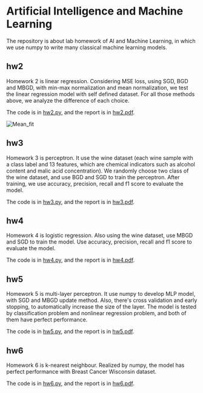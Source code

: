 # Artificial Intelligence and Machine Learning

The repository is about lab homework of AI and Machine Learning, in which we use numpy to write many classical machine learning models.

## hw2
Homework 2 is linear regression. Considering MSE loss, using SGD, BGD and MBGD, with min-max normalization and mean normalization, we test the linear regression model with self defined dataset. For all those methods above, we analyze the difference of each choice.

The code is in [hw2.py](https://github.com/Wendy-Ying/AI-and-Machine-Learning-Lab/blob/main/hw2.py), and the report is in [hw2.pdf](https://github.com/Wendy-Ying/AI-and-Machine-Learning-Lab/blob/main/%E4%BA%BA%E5%B7%A5%E6%99%BA%E8%83%BD%E4%B8%8E%E6%9C%BA%E5%99%A8%E5%AD%A6%E4%B9%A0hw2.pdf).

![Mean_fit](https://github.com/user-attachments/assets/5e30576f-4fde-4ff2-b713-40712ca1ed32)


## hw3
Homework 3 is perceptron. It use the wine dataset (each wine sample with a class label and 13 features, which are chemical indicators such as alcohol content and malic acid concentration). We randomly choose two class of the wine dataset, and use BGD and SGD to train the perceptron. After training, we use accuracy, precision, recall and f1 score to evaluate the model.

The code is in [hw3.py](https://github.com/Wendy-Ying/AI-and-Machine-Learning-Lab/blob/main/hw3.py), and the report is in [hw3.pdf](https://github.com/Wendy-Ying/AI-and-Machine-Learning-Lab/blob/main/%E4%BA%BA%E5%B7%A5%E6%99%BA%E8%83%BD%E4%B8%8E%E6%9C%BA%E5%99%A8%E5%AD%A6%E4%B9%A0hw3.pdf).

## hw4
Homework 4 is logistic regression. Also using the wine dataset, use MBGD and SGD to train the model. Use accuracy, precision, recall and f1 score to evaluate the model.

The code is in [hw4.py](https://github.com/Wendy-Ying/AI-and-Machine-Learning-Lab/blob/main/hw4.py), and the report is in [hw4.pdf](https://github.com/Wendy-Ying/AI-and-Machine-Learning-Lab/blob/main/%E4%BA%BA%E5%B7%A5%E6%99%BA%E8%83%BD%E4%B8%8E%E6%9C%BA%E5%99%A8%E5%AD%A6%E4%B9%A0hw4.pdf).

## hw5
Homework 5 is multi-layer perceptron. It use numpy to develop MLP model, with SGD and MBGD update method. Also, there's cross validation and early stopping, to automatically increase the size of the layer. The model is tested by classification problem and nonlinear regression problem, and both of them have perfect performance.

The code is in [hw5.py](https://github.com/Wendy-Ying/AI-and-Machine-Learning-Lab/blob/main/hw5.py), and the report is in [hw5.pdf](https://github.com/Wendy-Ying/AI-and-Machine-Learning-Lab/blob/main/%E4%BA%BA%E5%B7%A5%E6%99%BA%E8%83%BD%E4%B8%8E%E6%9C%BA%E5%99%A8%E5%AD%A6%E4%B9%A0hw5.pdf).

## hw6
Homework 6 is k-nearest neighbour. Realized by numpy, the model has perfect performance with Breast Cancer Wisconsin dataset.

The code is in [hw6.py](https://github.com/Wendy-Ying/AI-and-Machine-Learning-Lab/blob/main/hw6.py), and the report is in [hw6.pdf](https://github.com/Wendy-Ying/AI-and-Machine-Learning-Lab/blob/main/%E4%BA%BA%E5%B7%A5%E6%99%BA%E8%83%BD%E4%B8%8E%E6%9C%BA%E5%99%A8%E5%AD%A6%E4%B9%A0hw6.pdf).
